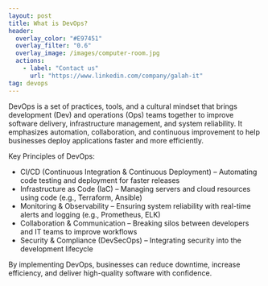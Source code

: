 ```yaml
---
layout: post
title: What is DevOps?
header:
  overlay_color: "#E97451"
  overlay_filter: "0.6"
  overlay_image: /images/computer-room.jpg
  actions:
    - label: "Contact us"
      url: "https://www.linkedin.com/company/galah-it"
tag: devops
---
```


DevOps is a set of practices, tools, and a cultural mindset that brings development (Dev) and operations (Ops) teams together to improve software delivery, infrastructure management, and system reliability. It emphasizes automation, collaboration, and continuous improvement to help businesses deploy applications faster and more efficiently.

Key Principles of DevOps:
- CI/CD (Continuous Integration & Continuous Deployment) – Automating code testing and deployment for faster releases
- Infrastructure as Code (IaC) – Managing servers and cloud resources using code (e.g., Terraform, Ansible)
- Monitoring & Observability – Ensuring system reliability with real-time alerts and logging (e.g., Prometheus, ELK)
- Collaboration & Communication – Breaking silos between developers and IT teams to improve workflows
- Security & Compliance (DevSecOps) – Integrating security into the development lifecycle

By implementing DevOps, businesses can reduce downtime, increase efficiency, and deliver high-quality software with confidence.